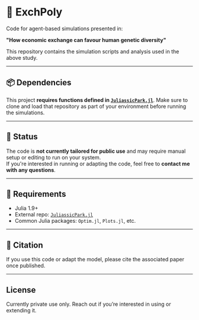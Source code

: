 # 💱 ExchPoly

Code for agent-based simulations presented in:

**"How economic exchange can favour human genetic diversity"**

This repository contains the simulation scripts and analysis used in the above study.

---

## 📦 Dependencies

This project **requires functions defined in [`JuliassicPark.jl`](https://github.com/CedricPerret/JuliassicPark.jl)**. Make sure to clone and load that repository as part of your environment before running the simulations.

---

## 🚧 Status

The code is **not currently tailored for public use** and may require manual setup or editing to run on your system.  
If you're interested in running or adapting the code, feel free to **contact me with any questions**.

---

## 🔧 Requirements

- Julia 1.9+
- External repo: [`JuliassicPark.jl`](https://github.com/yourusername/JuliassicPark.jl)
- Common Julia packages: `Optim.jl`, `Plots.jl`, etc.

---

## 🧠 Citation

If you use this code or adapt the model, please cite the associated paper once published.

---

## License

Currently private use only. Reach out if you’re interested in using or extending it.

